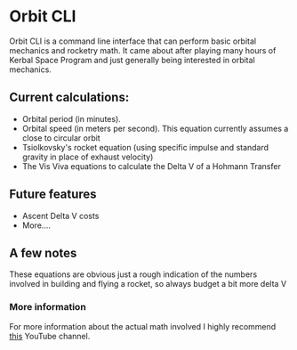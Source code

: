# Orbit CLI

Orbit CLI is a command line interface that can perform basic orbital mechanics and rocketry math. It came about after playing many hours of Kerbal Space Program and just generally being interested in orbital mechanics.

## Current calculations:

- Orbital period (in minutes).
- Orbital speed (in meters per second). This equation currently assumes a close to circular orbit
- Tsiolkovsky's rocket equation (using specific impulse and standard gravity in place of exhaust velocity)
- The Vis Viva equations to calculate the Delta V of a Hohmann Transfer

## Future features

- Ascent Delta V costs
- More....

## A few notes

These equations are obvious just a rough indication of the numbers involved in building and flying a rocket, so always budget a bit more delta V

### More information

For more information about the actual math involved I highly recommend [this](https://www.youtube.com/watch?v=VS1XACh4upc&list=PLB3Ia8aQsDKgAa9pyjeSDic49oi591zqC) YouTube channel.
